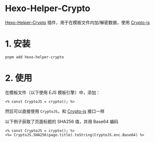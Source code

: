 # Hexo-Helper-Crypto

[Hexo-Helper-Crypto](https://github.com/theme-particlex/hexo-helper-crypto) 插件，用于在模板文件内加/解密数据，使用 [Crypto-js](https://github.com/brix/crypto-js)

# 1. 安装

```bash
pnpm add hexo-helper-crypto
```

# 2. 使用

在模板文件（以下使用 EJS 模板引擎）中，添加：

```ejs
<% const CryptoJS = crypto(); %>
```

然后可以直接使用 `CryptoJS`，和 [Crypto-js](https://github.com/brix/crypto-js) 接口一样

以下例子获取了页面标题的 SHA256 值，并用 Base64 编码

```ejs
<% const CryptoJS = crypto(); %>
<%= CryptoJS.SHA256(page.title).toString(CryptoJS.enc.Base64) %>
```
